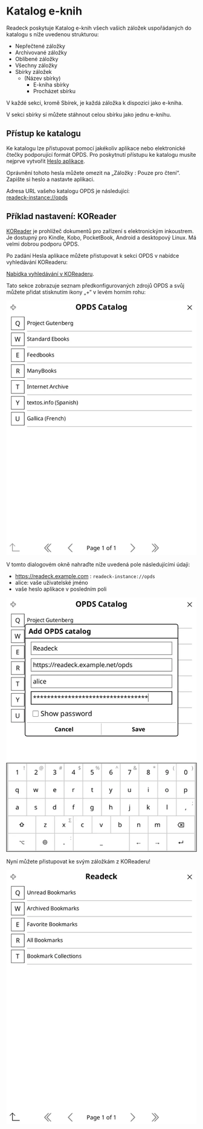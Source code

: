 # Katalog e-knih

Readeck poskytuje Katalog e-knih všech vašich záložek uspořádaných do katalogu s níže uvedenou strukturou:

- Nepřečtené záložky
- Archivované záložky
- Oblíbené záložky
- Všechny záložky
- Sbírky záložek
  - (Název sbírky)
    - E-kniha sbírky
    - Procházet sbírku

V každé sekci, kromě Sbírek, je každá záložka k dispozici jako e-kniha.

V sekci sbírky si můžete stáhnout celou sbírku jako jednu e-knihu.


## Přístup ke katalogu

Ke katalogu lze přistupovat pomocí jakékoliv aplikace nebo elektronické čtečky podporující formát OPDS.
Pro poskytnutí přístupu ke katalogu musíte nejprve vytvořit [Heslo aplikace](readeck-instance://profile/credentials).

Oprávnění tohoto hesla můžete omezit na „Záložky : Pouze pro čtení“.
Zapište si heslo a nastavte aplikaci.

Adresa URL vašeho katalogu OPDS je následující: \
[readeck-instance://opds](readeck-instance://opds)


## Příklad nastavení: KOReader

[KOReader](https://koreader.rocks/) je prohlížeč dokumentů pro zařízení s elektronickým inkoustrem. Je dostupný pro Kindle, Kobo, PocketBook, Android a desktopový Linux. Má velmi dobrou podporu OPDS.

Po zadání Hesla aplikace můžete přistupovat k sekci OPDS v nabídce vyhledávání KOReaderu:

[Nabídka vyhledávání v KOReaderu](../img/koreader-1.webp).

Tato sekce zobrazuje seznam předkonfigurovaných zdrojů OPDS a svůj můžete přidat stisknutím ikony „+“ v levém horním rohu:

![Seznam katalogů v KOReaderu](../img/koreader-2.webp)

V tomto dialogovém okně nahraďte níže uvedená pole následujícími údaji:

- https://readeck.example.com : `readeck-instance://opds`
- alice: vaše uživatelské jméno
- vaše heslo aplikace v posledním poli

![Přidání katalogu v KOReaderu](../img/koreader-3.webp)

Nyní můžete přistupovat ke svým záložkám z KOReaderu!

![Katalog Readecku v KORederu](../img/koreader-4.webp)